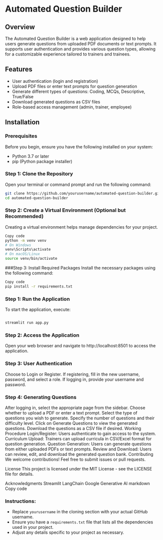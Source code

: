 # Automated Question Builder

## Overview
The Automated Question Builder is a web application designed to help users generate questions from uploaded PDF documents or text prompts. It supports user authentication and provides various question types, allowing for a customizable experience tailored to trainers and trainees.

## Features
- User authentication (login and registration)
- Upload PDF files or enter text prompts for question generation
- Generate different types of questions: Coding, MCQs, Descriptive, True/False
- Download generated questions as CSV files
- Role-based access management (admin, trainer, employee)

## Installation

### Prerequisites
Before you begin, ensure you have the following installed on your system:
- Python 3.7 or later
- pip (Python package installer)

### Step 1: Clone the Repository
Open your terminal or command prompt and run the following command:
```bash
git clone https://github.com/yourusername/automated-question-builder.git
cd automated-question-builder
```
### Step 2: Create a Virtual Environment (Optional but Recommended)
Creating a virtual environment helps manage dependencies for your project.
```bash
Copy code
python -m venv venv
# On Windows
venv\Scripts\activate
# On macOS/Linux
source venv/bin/activate
```
###Step 3: Install Required Packages
Install the necessary packages using the following command:
```bash
Copy code
pip install -r requirements.txt
```
### Step 1: Run the Application
To start the application, execute:
```bash

streamlit run app.py
```
### Step 2: Access the Application
Open your web browser and navigate to http://localhost:8501 to access the application.

### Step 3: User Authentication
Choose to Login or Register.
If registering, fill in the new username, password, and select a role.
If logging in, provide your username and password.
### Step 4: Generating Questions
After logging in, select the appropriate page from the sidebar.
Choose whether to upload a PDF or enter a text prompt.
Select the type of questions you wish to generate.
Specify the number of questions and their difficulty level.
Click on Generate Questions to view the generated questions.
Download the questions as a CSV file if desired.
Working Procedure
Login/Register: Users authenticate to gain access to the system.
Curriculum Upload: Trainers can upload curricula in CSV/Excel format for question generation.
Question Generation: Users can generate questions from either uploaded PDFs or text prompts.
Review and Download: Users can review, edit, and download the generated question bank.
Contributing
We welcome contributions! Feel free to submit issues or pull requests.

License
This project is licensed under the MIT License - see the LICENSE file for details.

Acknowledgments
Streamlit
LangChain
Google Generative AI
markdown
Copy code

### Instructions:
- Replace `yourusername` in the cloning section with your actual GitHub username.
- Ensure you have a `requirements.txt` file that lists all the dependencies used in your project.
- Adjust any details specific to your project as necessary.
